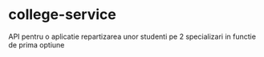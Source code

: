 # college-service
API pentru o aplicatie repartizarea unor studenti pe 2 specializari in functie de prima optiune 

